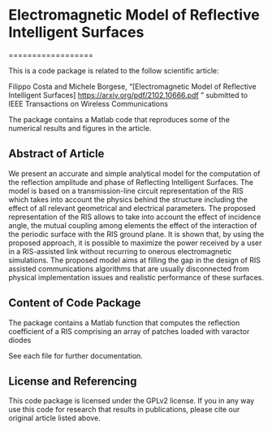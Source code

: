# Electromagnetic Model of Reflective Intelligent Surfaces
==================

This is a code package is related to the follow scientific article:

Filippo Costa and Michele Borgese, “[Electromagnetic Model of Reflective Intelligent Surfaces] https://arxiv.org/pdf/2102.10666.pdf ” submitted to IEEE Transactions on Wireless Communications

The package contains a Matlab code that reproduces some of the numerical results and figures in the article.


## Abstract of Article

We present an accurate and simple analytical model for the computation of the reflection amplitude and phase of Reflecting Intelligent Surfaces. The model is based on a transmission-line circuit representation of the RIS which takes into account the physics behind the structure including the effect of all relevant geometrical and electrical parameters. The proposed representation of the RIS allows to take into account the effect of incidence angle, the mutual coupling among elements the effect of the interaction of the periodic surface with the RIS ground plane. It is shown that, by using the proposed approach, it is possible to maximize the power received by a user in a RIS-assisted link without recurring to onerous electromagnetic simulations. The proposed model aims at filling the gap in the design of RIS assisted communications algorithms that are usually disconnected from physical implementation issues and realistic performance of these surfaces.    

## Content of Code Package

The package contains a Matlab function that computes the reflection coefficient of a RIS comprising an array of patches loaded with varactor diodes

See each file for further documentation.


## License and Referencing

This code package is licensed under the GPLv2 license. If you in any way use this code for research that results in publications, please cite our original article listed above.
